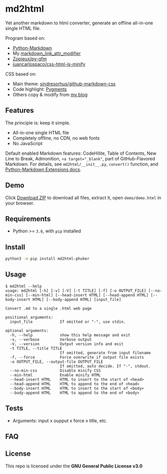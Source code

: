 # md2html

Yet another markdown to html converter, generate an offline all-in-one single HTML file.

Program based on:

- [Python-Markdown](https://python-markdown.github.io/)
- My [markdown_link_attr_modifier](https://github.com/Phuker/markdown_link_attr_modifier)
- [Zopieux/py-gfm](https://github.com/Zopieux/py-gfm)
- [juancarlospaco/css-html-js-minify](https://github.com/juancarlospaco/css-html-js-minify)

CSS based on:

- Main theme: [sindresorhus/github-markdown-css](https://github.com/sindresorhus/github-markdown-css)
- Code highlight: [Pygments](https://pygments.org/)
- Others copy & modify from [my blog](https://phuker.github.io/)

## Features

The principle is: keep it simple.

- All-in-one single HTML file
- Completely offline, no CDN, no web fonts
- No JavaScript

Default enabled Markdown features: CodeHilite, Table of Contents, New Line to Break, Admonition, `<a target="_blank"`, part of GitHub-Flavored Markdown. For details, see `md2html/__init__.py`, `convert()` function, and [Python-Markdown Extensions docs](https://python-markdown.github.io/extensions/).

## Demo

Click [Download ZIP](https://github.com/Phuker/md2html/archive/main.zip) to download all files, extract it, open `demo/demo.html` in your browser.

## Requirements

- Python >= `3.6`, with `pip` installed

## Install

```bash
python3 -m pip install md2html-phuker
```

## Usage

```console
$ md2html --help
usage: md2html [-h] [-v] [-V] [-t TITLE] [-f] [-o OUTPUT_FILE] [--no-min-css] [--min-html] [--head-insert HTML] [--head-append HTML] [--body-insert HTML] [--body-append HTML] [input_file]

Convert .md to a single .html web page

positional arguments:
  input_file            If omitted or "-", use stdin.

optional arguments:
  -h, --help            show this help message and exit
  -v, --verbose         Verbose output
  -V, --version         Output version info and exit
  -t TITLE, --title TITLE
                        If omitted, generate from input filename
  -f, --force           Force overwrite if output file exists
  -o OUTPUT_FILE, --output-file OUTPUT_FILE
                        If omitted, auto decide. If "-", stdout.
  --no-min-css          Disable minify CSS
  --min-html            Enable minify HTML
  --head-insert HTML    HTML to insert to the start of <head>
  --head-append HTML    HTML to append to the end of <head>
  --body-insert HTML    HTML to insert to the start of <body>
  --body-append HTML    HTML to append to the end of <body>
```

## Tests

- Arguments: input x oupput x force x title, etc.

## FAQ

## License

This repo is licensed under the **GNU General Public License v3.0**
